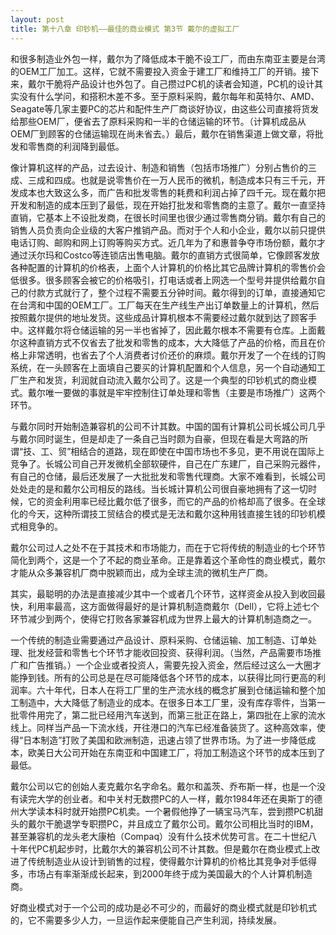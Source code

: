 ```yaml
---
layout: post
title: 第十八章 印钞机——最佳的商业模式 第3节 戴尔的虚拟工厂 
---
```

和很多制造业外包一样，戴尔为了降低成本干脆不设工厂，而由东南亚主要是台湾的OEM工厂加工。这样，它就不需要投入资金于建工厂和维持工厂的开销。接下来，戴尔干脆将产品设计也外包了。自己攒过PC机的读者会知道，PC机的设计其实没有什么学问，和搭积木差不多。至于原料采购，戴尔每年和英特尔、AMD、Seagate等几家主要PC的芯片和配件生产厂商谈好协议，由这些公司直接将货发给那些OEM厂，便省去了原料采购和一半的仓储运输的环节。（计算机成品从OEM厂到顾客的仓储运输现在尚未省去。）最后，戴尔在销售渠道上做文章，将批发和零售商的利润降到最低。

像计算机这样的产品，过去设计、制造和销售（包括市场推广）分别占售价的三成、三成和四成。也就是说零售价在一万人民币的微机，制造成本只有三千元，开发成本也大致这么多，而广告和批发零售的耗费和利润占掉了四千元。现在戴尔把开发和制造的成本压到了最低，现在开始打批发和零售商的主意了。戴尔一直坚持直销，它基本上不设批发商，在很长时间里也很少通过零售商分销。戴尔有自己的销售人员负责向企业级的大客户推销产品。而对于个人和小企业，戴尔以前只提供电话订购、邮购和网上订购等购买方式。近几年为了和惠普争夺市场份额，戴尔才通过沃尔玛和Costco等连锁店出售电脑。戴尔的直销方式很简单，它像顾客发放各种配置的计算机的价格表，上面个人计算机的价格比其它品牌计算机的零售价会低很多。很多顾客会被它的价格吸引，打电话或者上网选一个型号并提供给戴尔自己的付款方式就行了，整个过程不需要五分钟时间。戴尔得到的订单，直接通知它在台湾和中国的OEM工厂。工厂每天在生产线生产出订单数量上的计算机，然后按照戴尔提供的地址发货。这些成品计算机根本不需要经过戴尔就到达了顾客手中。这样戴尔将仓储运输的另一半也省掉了，因此戴尔根本不需要有仓库。上面戴尔这种直销方式不仅省去了批发和零售的成本，大大降低了产品的价格，而且在价格上非常透明，也省去了个人消费者讨价还价的麻烦。戴尔开发了一个在线的订购系统，在一头顾客在上面填自己要买的计算机配置和个人信息，另一个自动通知工厂生产和发货，利润就自动流入戴尔公司了。这是一个典型的印钞机式的商业模式。戴尔唯一要做的事就是牢牢控制住订单处理和零售（主要是市场推广）这两个环节。

与戴尔同时开始制造兼容机的公司不计其数。中国的国有计算机公司长城公司几乎与戴尔同时诞生，但是却走了一条自己当时颇为自豪，但现在看是大弯路的所谓“技、工、贸”相结合的道路，现在即使在中国市场也不多见，更不用说在国际上竞争了。长城公司自己开发微机全部软硬件，自己在广东建厂，自己采购元器件，有自己的仓储，最后还发展了一大批批发和零售代理商。大家不难看到，长城公司处处走的是和戴尔公司相反的路线。当长城计算机公司很自豪地拥有了这一切时候，它的资金利用率已经比戴尔低了很多，而它的产品的价格却高了很多。在全球化的今天，这种所谓技工贸结合的模式是无法和戴尔这种用钱直接生钱的印钞机模式相竞争的。

戴尔公司过人之处不在于其技术和市场能力，而在于它将传统的制造业的七个环节简化到两个，这是一个了不起的商业革命。正是靠着这个革命性的商业模式，戴尔才能从众多兼容机厂商中脱颖而出，成为全球主流的微机生产厂商。

其实，最聪明的办法是直接减少其中一个或者几个环节，这样资金从投入到收回最快，利用率最高，这方面做得最好的是计算机制造商戴尔（Dell），它将上述七个环节减少到两个，使得它打败各家兼容机成为世界上最大的计算机制造商之一。

一个传统的制造业需要通过产品设计、原料采购、仓储运输、加工制造、订单处理、批发经营和零售七个环节才能收回投资、获得利润。（当然，产品需要市场推广和广告推销。）一个企业或者投资人，需要先投入资金，然后经过这么一大圈才能挣到钱。所有的公司总是在尽可能降低各个环节的成本，以获得比同行更高的利润率。六十年代，日本人在将工厂里的生产流水线的概念扩展到仓储运输和整个加工制造中，大大降低了制造业的成本。在很多日本工厂里，没有库存零件，当第一批零件用完了，第二批已经用汽车送到，而第三批正在路上，第四批在上家的流水线上。同样当产品一下流水线，开往港口的汽车已经准备装货了。这种高效率，使得“日本制造”打败了美国和欧洲制造，迅速占领了世界市场。为了进一步降低成本，欧美日大公司开始在东南亚和中国建工厂，将加工制造这个环节的成本压到了最低。

戴尔公司以它的创始人麦克戴尔名字命名。戴尔和盖茨、乔布斯一样，也是一个没有读完大学的创业者。和中关村无数攒PC的人一样，戴尔1984年还在奥斯丁的德州大学读本科时就开始攒PC机卖。一个暑假他挣了一辆宝马汽车，尝到攒PC机甜头的戴尔干脆退学专职攒PC，并且成立了戴尔公司。戴尔公司相比当时的IBM，甚至兼容机的龙头老大康柏（Compaq）没有什么技术优势可言。在二十世纪八十年代PC机起步时，比戴尔大的兼容机公司不计其数。但是戴尔在商业模式上改进了传统制造业从设计到销售的过程，使得戴尔计算机的价格比其竞争对手低得多，市场占有率渐渐成长起来，到2000年终于成为美国最大的个人计算机制造商。

好商业模式对于一个公司的成功是必不可少的，而最好的商业模式就是印钞机式的，它不需要多少人力，一旦运作起来便能自己产生利润，持续发展。

